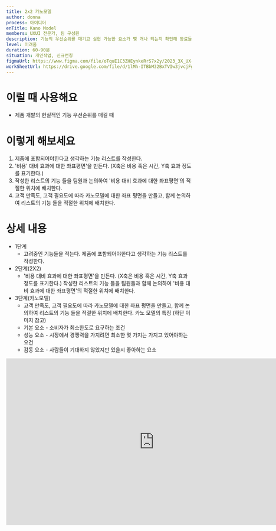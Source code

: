 ```yaml
---
title: 2x2 카노모델
author: donna
process: 아이디어
enTitle: Kano Model
members: UXUI 전문가, 팀 구성원
description: 기능의 우선순위를 매기고 실현 가능한 요소가 몇 개나 되는지 확인해 동료들에게 현실적인 기대치를 갖게 하는 방법
level: 어려움
duration: 60-90분
situation: 개인작업, 신규런칭
figmaUrl: https://www.figma.com/file/oTquE1C3ZHEynkeRrS7x2y/2023_3X_UX-Card_WorkSheet_Ver.3?type=design&node-id=104-2669&mode=design&t=uMLYbDeXRC8639ZD-4
workSheetUrl: https://drive.google.com/file/d/1lMh-ITBbM32BxTVIw3jvcjFg_44dfWef/view?usp=sharing
---
```


<!-- 프로세스별 보기: 공감, 설계, 프로토타입, 테스트 -->
<!--UXUI 전문가, 팀 구성원, 사용자, 이해관계자, 누구나 -->
<!--level: 쉬움, 중간, 어려움-->
<!--개인작업, 신규런칭, 리뉴얼고도화-->

# 이럴 때 사용해요

- 제품 개발의 현실적인 기능 우선순위를 매길 때

# 이렇게 해보세요

1. 제품에 포함되어야한다고 생각하는 기능 리스트를 작성한다.
2. '비용' 대비 효과에 대한 좌표평면'을 만든다. (X축은 비용 혹은 시간, Y축 효과 정도를 표기한다.)
3. 작성한 리스트의 기능 들을 팀원과 논의하여 '비용 대비 효과에 대한 좌표평면'의 적절한 위치에 배치한다.
4. 고객 만족도, 고객 필요도에 따라 카노모델에 대한 좌표 평면을 만들고, 함께 논의하여 리스트의 기능 들을 적절한 위치에 배치한다.

# 상세 내용

- 1단계
  - 고려중인 기능들을 적는다. 제품에 포함되어야한다고 생각하는 기능 리스트를 작성한다.
- 2단계(2X2)
  - '비용 대비 효과에 대한 좌표평면'을 만든다. (X축은 비용 혹은 시간, Y축 효과 정도를 표기한다.) 작성한 리스트의 기능 들을 팀원들과 함께 논의하여 '비용 대비 효과에 대한 좌표평면'의 적절한 위치에 배치한다.
- 3단계(카노모델)
  - 고객 만족도, 고객 필요도에 따라 카노모델에 대한 좌표 평면을 만들고, 함께 논의하여 리스트의 기능 들을 적절한 위치에 배치한다. 카노 모델의 특징 (하단 이미지 참고)
  - 기본 요소 - 소비자가 최소한도로 요구하는 조건
  - 성능 요소 - 시장에서 경쟁력을 가지려면 최소한 몇 가지는 가지고 있어야하는 요건
  - 감동 요소 - 사람들이 기대하지 않았지만 있을시 좋아하는 요소​​​​​​​

<iframe style="border: 1px solid rgba(0, 0, 0, 0.1);" width="800" height="450" src="https://www.figma.com/embed?embed_host=share&url=https%3A%2F%2Fwww.figma.com%2Ffile%2FoTquE1C3ZHEynkeRrS7x2y%2F2023_3X_UX-Card_WorkSheet_Ver.3%3Ftype%3Ddesign%26node-id%3D234%253A2489%26mode%3Ddesign%26t%3DtGbsZ1SuS9WkfKu2-1" allowfullscreen></iframe>
